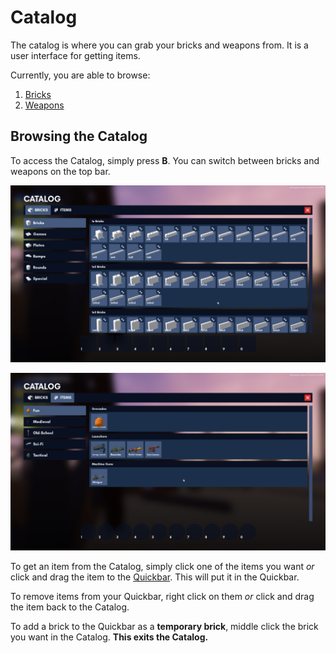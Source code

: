 # Catalog

The catalog is where you can grab your bricks and weapons from. It is a user interface for getting items.

Currently, you are able to browse:
1. [Bricks]()
2. [Weapons]()

## Browsing the Catalog

To access the Catalog, simply press **B**. You can switch between bricks and weapons on the top bar.

![Catalog with Bricks](../images/Essentials/CatalogBricks.png)

![Catalog with Items](../images/Essentials/CatalogItems.png)

To get an item from the Catalog, simply click one of the items you want *or* click and drag the item to the [Quickbar](quickbar.md). This will put it in the Quickbar.

To remove items from your Quickbar, right click on them *or* click and drag the item back to the Catalog.

To add a brick to the Quickbar as a **temporary brick**, middle click the brick you want in the Catalog. **This exits the Catalog.**